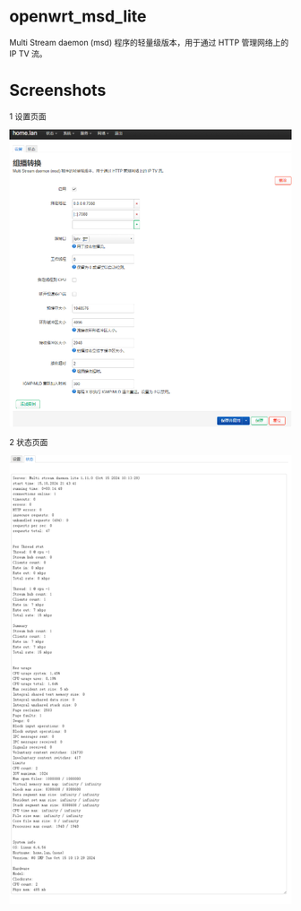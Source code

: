 # openwrt_msd_lite
Multi Stream daemon (msd) 程序的轻量级版本，用于通过 HTTP 管理网络上的 IP TV 流。

# Screenshots
1 设置页面

![setting.png](./screenshots/setting.png)

2 状态页面

![status.png](./screenshots/status.png)